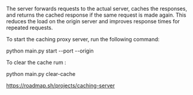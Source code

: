 The server forwards requests to the actual server, caches the responses, and returns the cached response if the same request is made again. This reduces the load on the origin server and improves response times for repeated requests.


To start the caching proxy server, run the following command:

python main.py start --port <number> --origin <url>


To clear the cache rum :

python main.py clear-cache 




https://roadmap.sh/projects/caching-server
